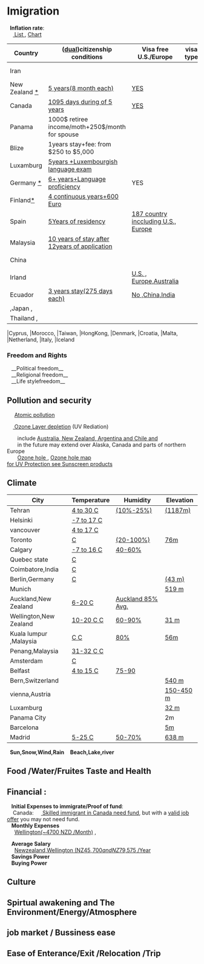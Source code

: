 <h1>Imigration </h1>

&nbsp;&nbsp;__Inflation rate__:<br>
&nbsp;&nbsp;&nbsp;&nbsp;<a href="https://www.google.com/search?q=countries+inflation+rate&ie=utf-8&oe=utf-8&client=firefox-b-ab">
List	</a>   , <a href="https://tradingeconomics.com/country-list/inflation-rate">Chart</a> <br>

|Country|(<a href="https://www.google.com/search?num=100&ei=9rJlW429KIvNjgTr16qYCA&q=dual++citizenship&oq=dual++citizenship">dual</a>)citizenship conditions| Visa free U.S./Europe |visa type  |  Language |Currency/US$|GDP|Exports|
|-------|----------------------|---------------------|-----------|-----------|----|-----|-----|
|Iran  |||||<a href="https://www.xe.com/currencycharts/?from=IRR&to=USD&view=10Y">Rial</a>(0.00001)|1,265 Trillion$|Oil|
|New Zealand  <a href="https://www.immigration.govt.nz/new-zealand-visas/options/live-permanently">* </a> | <a href="https://www.govt.nz/browse/nz-passports-and-citizenship/nz-citizenship/requirements-for-nz-citizenship/presence-requirements/">5 years(8 month each)</a>|<a href="https://en.wikipedia.org/wiki/Visa_requirements_for_New_Zealand_citizens">YES</a>|||<a href="https://www.xe.com/currencycharts/?from=NZD&to=USD&view=1D">NZ Dollar</a>(0.67)|<a href="https://www.google.com/search?num=100&ei=gullW_34OMnD6QS2xa74CA&q=new+zealand+gdp&oq=New++gdp">$185 B</a>|<a href="https://globaledge.msu.edu/countries/new-zealand/tradestats">Diary,Food,wood</a>|
|Canada |<a href="https://www.canada.ca/en/immigration-refugees-citizenship/services/canadian-citizenship/become-canadian-citizen/eligibility.html">1095 days during of 5 years</a>|<a href="https://en.wikipedia.org/wiki/Visa_requirements_for_Canadian_citizens">YES</a>||English,french|<a href="https://xe.com/currencycharts/?from=CAD&to=USD&view=5Y">CA Dollar</a>(0.75)|  <a href="https://www.google.com/search?q=canada+gdp&oq=canada+gdp">$1.53 trillion</a>| Enery,wood,Mineral|
|Panama |1000$ retiree income/moth+250$/month for spouse||||US$| $44 B|<a href="https://en.wikipedia.org/wiki/Economy_of_Panama">Antibitics,Fuel</a>|
|Blize  |1years stay+fee: from $250 to $5,000 ||||<a href="https://www.xe.com/currencycharts/?from=BZD&to=USD&view=5Y">Belize $</a>(0.5)||
|Luxamburg|<a href="https://en.wikipedia.org/wiki/Luxembourgish_nationality_law">5years +Luxembourgish language exam</a>|||<a href="https://en.wikipedia.org/wiki/Languages_of_Luxembourg">Luxembourgish</a>|<a href="https://www.xe.com/currencycharts/?from=LUF&to=USD&view=5Y">LUF</a>(0.28)||
|Germany  <a href="https://en.wikipedia.org/wiki/Visa_requirements_for_German_citizens">*</a>  | <a href="http://www.germany-visa.org/german-citizenship/">6+ years+Language proficiency</a>|YES||German|<a href="https://www.xe.com/currencycharts/?from=DEM&to=USD&view=5Y">DE Mark</a>(0.6)||
|Finland<a href="https://en.wikipedia.org/wiki/Visa_requirements_for_Finnish_citizens">*</a>|<a href="https://migri.fi/en/permanent-residence-permit">4 continuous years+600 Euro</a>|||Finish,Swedish|<a href="https://www.xe.com/currencycharts/?from=FIM&to=USD&view=5Y">FI Marka</a>(0.2)||
|Spain |<a href="https://www.expatica.com/new/es/moving/citizenship/spain-citizenship-107634/">5Years of residency</a>|<a href="https://en.wikipedia.org/wiki/Visa_requirements_for_Spanish_citizens">187 country inccluding U.S., Europe</a>|||<a href="https://www.xe.com/currencycharts/?from=ESP&to=USD&view=10Y">ES Peseta</a>(0.007)||
|Malaysia |<a href="https://www.justlanded.com/english/Malaysia/Malaysia-Guide/Visas-Permits/Malaysian-citizenship">10 years of stay after 12years of application</a>||||<a href="https://www.xe.com/currencycharts/?from=MYR&to=USD&view=10Y">MY Ringit</a>(0.25)||
|China |||||<a href="https://www.xe.com/currencycharts/?from=USD&to=CNY&view=10Y">CN Yuan</a>(0.13)||
| Irland ||<a href="https://en.wikipedia.org/wiki/Visa_requirements_for_Irish_citizens">U.S. , Europe,Australia</a>|||||
|Ecuador|<a href="https://translate.googleusercontent.com/translate_c?depth=1&rurl=translate.google.com&sl=auto&sp=nmt4&tl=en&u=https://www.cancilleria.gob.ec/obtencion-de-nacionalidad-ecuatoriana-mediante-carta-de-naturalizacion/&xid=17259,15700021,15700124,15700149,15700168,15700186,15700191,15700201,15700208&usg=ALkJrhguEYp7mmJGyyd-aHZgqXoilruutw">3 years stay(275 days each)</a>|<a href="https://en.wikipedia.org/wiki/Visa_requirements_for_Ecuadorian_citizens">No ,China,India</a>|||||
|,Japan ,
|Thailand ,
 
 |Cyprus,
 |Morocco,
 |Taiwan,
 |HongKong,
 |Denmark,
 |Croatia,
 |Malta,
 |Netherland,
 |Italy,
 |Iceland
 <h3>Freedom and Rights</h2> 
  &nbsp;&nbsp; __Political freedom__
 <br>
  &nbsp;&nbsp; __Religional freedom__
 <br>
 &nbsp;&nbsp; __Life stylefreedom__
 <br>

<h2> Pollution and security</h2>

  &nbsp;&nbsp;&nbsp;&nbsp;  <a href="https://www.mpg.de/11583624/original-1508156177.jpg?t=eyJ3aWR0aCI6MTQwMCwib2JqX2lkIjoxMTU4MzYyNH0=--89a145434832f20e7ee237570e87985767547d5d"> Atomic pollution</a>
  <br>
  
  &nbsp;&nbsp;&nbsp;&nbsp;<a href="https://www.google.com/search?num=100&ei=uz1jW_OnC8iSsAH0ta7AAw&q=ozone+layer+depletion+affected+areas&oq=ozone+layer+depletion+affected+areas">
	Ozone Layer depletion</a> (UV Rediation) <br>
	
 &nbsp;&nbsp;&nbsp;&nbsp;&nbsp;&nbsp; include
 <a href="http://www.wmo.int/pages/prog/arep/WMOAntarcticOzoneBulletins2016.html">Australia, New Zealand, Argentina and Chile and </a><br>
 &nbsp;&nbsp;&nbsp;&nbsp;&nbsp;&nbsp; in the future may extend over Alaska, Canada and parts of northern Europe
  <br>
 &nbsp;&nbsp;&nbsp;&nbsp;&nbsp;&nbsp; <a href="http://archive.stats.govt.nz/browse_for_stats/environment/environmental-reporting-series/environmental-indicators/Home/Atmosphere-and-climate/ozone-hole.aspx">Ozone hole </a>,
 <a href="https://www.google.com/search?biw=1366&bih=645&tbs=qdr%3Ay&tbm=isch&sa=1&ei=EUNjW4vxEYWVsAGzuJPoDw&q=Ozone+hole+map+&oq=Ozone+hole+map+">Ozone hole map</a>
<br>
<a href="https://www.google.com/search?q=broad-spectrum+sunscreens&oq=broad-spectrum+sunscreens&aqs=chrome..69i57j0l5.436j0j7&sourceid=chrome&ie=UTF-8"> for UV Protection see Sunscreen products</a>
<br>

 <h2>	Climate	    </h2>

|City |Temperature| Humidity | Elevation |
|-----|-----------|----------|-----------|
| Tehran   | <a href="https://www.google.com/search?num=100&ei=xMJiW9OpM4Lt6ASs-o2wAw&q=+temperature+graph+tehran&oq=+temperature+graph+tehran">4 to 30 C</a>           |    <a href="https://www.weatheronline.co.uk/weather/maps/city?WMO=40754&CONT=asie&LAND=IR&ART=RLF&LEVEL=150"> (10%-25%) </a>       |  <a href="http://dateandtime.info/citycoordinates.php?id=112931">(1187m)</a>         |
| Helsinki |<a href="https://www.holiday-weather.com/helsinki/averages/"> -7 to 17 C</a> | | |
| vancouver |<a href="https://www.holiday-weather.com/vancouver/averages/"> 4 to 17 C</a> | | |
| Toronto |<a href="https://www.google.com/search?num=100&ei=fsNiW63pO8rX6ASMzqLYAw&q=temperature+graph+toronto&oq=temperature+graph+toronto">  C</a> | <a href="https://toronto.weatherstats.ca/charts/relative_humidity-hourly.html">(20-100%) </a> |  <a href="https://www.toronto.ca/311/knowledgebase/kb/docs/articles/information-and-technology/solutions-development/geospatial-competency-centre/torontos-elevationaltitude-above-sea-level.html">76m<a>|
| Calgary |<a href="https://www.holiday-weather.com/calgary/averages/">-7 to 16 C</a> | <a href="https://calgary.weatherstats.ca/charts/relative_humidity-hourly.html">40-60% </a>| |
| Quebec state |<a href="ttps://en.climate-data.org/region/62/#example0"> C</a> | | |
| Coimbatore,India |<a href="https://en.climate-data.org/location/2788/"> C</a> | | |
| Berlin,Germany |<a href="https://www.holiday-weather.com/berlin/averages/"> C</a> | |<a href="http://dateandtime.info/citycoordinates.php?id=2950159">(43 m)</a>  |
| Munich ||| <a href="http://dateandtime.info/citycoordinates.php?id=2867714">519 m </a> |
| Auckland,New Zealand |<a href="https://en.climate-data.org/location/3605/">6-20 C</a> |  <a href="https://www.weatheronline.co.nz/weather/maps/city?WMO=93110&CONT=nznz&LAND=NZ8&ART=RLF&LEVEL=150">Auckland 85% Avg.</a>| |
| Wellington,New Zealand |<a href="https://en.climate-data.org/location/2/">10-20 C C</a> |  <a href="https://www.weatheronline.co.nz/weather/maps/city?WMO=93439&CONT=nznz&LAND=NZ7&ART=RLF&LEVEL=150">60-90%</a>|<a href="http://dateandtime.info/citycoordinates.php?id=2179537">31 m </a> |
| Kuala lumpur ,Malaysia  |<a href="https://www.holiday-weather.com/kuala_lumpur/averages"> C C</a> |  <a href="https://weather-and-climate.com/average-monthly-Rainfall-Temperature-Sunshine,Kuala-Lumpur,Malaysia">80%</a>|   <a href="http://dateandtime.info/citycoordinates.php?id=1735161">56m </a>|
|Penang,Malaysia  |<a href="https://weather-and-climate.com/average-monthly-Rainfall-Temperature-Sunshine,Penang,Malaysia">31-32 C C</a> | | |
| Amsterdam |<a href="https://en.climate-data.org/location/3330/"> C</a> | | |
| Belfast |<a href="https://en.climate-data.org/location/6014/">4 to 15 C</a> | <a href="https://weather-and-climate.com/average-monthly-Humidity-perc,belfast-gb,United-Kingdom">75-90</a> | |
|Bern,Switzerland |||<a href="https://en.wikipedia.org/wiki/List_of_European_cities_by_elevation">540 m</a>|
|vienna,Austria||| <a href="https://en.wikipedia.org/wiki/Vienna">150-450 m</a>|
|Luxamburg|||<a href="https://www.graphicmaps.com/luxembourg">32 m</a>|
|Panama City|||2m|
|Barcelona |||<a href="http://www.barcelona.climatemps.com/map.php">5m</a>|
|Madrid |<a href="https://www.holiday-weather.com/madrid/averages/"> 5-25 C </a>|<a href="https://weather-and-climate.com/average-monthly-Humidity-perc,Madrid,Spain">50-70%</a>|<a href="http://www.floodmap.net/Elevation/ElevationMap/?gi=3117735">638 m</a>
	
 &nbsp;&nbsp;__Sun,Snow,Wind,Rain__ 
 &nbsp;&nbsp; __Beach,Lake,river__ <br>
 <h2> Food /Water/Fruites Taste and Health</h2>
 <h2>Financial :</h2>
 

&nbsp;&nbsp; __Initial Expenses to immigrate/Proof of fund__:<br>
&nbsp;&nbsp;&nbsp;&nbsp;Canada:
&nbsp;&nbsp;&nbsp;&nbsp;<a href="https://www.canada.ca/en/immigration-refugees-citizenship/services/immigrate-canada/express-entry/documents/proof-funds.html"> Skilled immigrant in Canada need fund</a>, but with a <a href="http://www.cic.gc.ca/english/helpcentre/answer.asp?qnum=695&top=29&_ga=2.119675712.957029425.1533227914-289267728.1533227914"> valid job offer</a>
you may not need fund.
<br> 
&nbsp;&nbsp; __Monthly Expenses__ <br>
&nbsp;&nbsp;&nbsp;&nbsp; <a href="https://www.expatistan.com/cost-of-living/wellington">Wellington(~4700 NZD /Month)</a> ,
<br>

&nbsp;&nbsp; __Average Salary__  <br>
&nbsp;&nbsp;&nbsp;&nbsp; <a href="https://www.payscale.com/research/NZ/Location=Wellington/Salary">Newzealand,Wellington (NZ$45,700 and NZ$79,575 /Year</a>
 <br>
&nbsp;&nbsp; __Savings Power__ <br>
&nbsp;&nbsp; __Buying Power__ <br>


<h2> Culture </h2>
<h2> Spirtual awakening and The Environment/Energy/Atmosphere </h2>
<h2> job market / Bussiness ease </h2>
<h2> Ease of Enterance/Exit /Relocation /Trip </h2>

